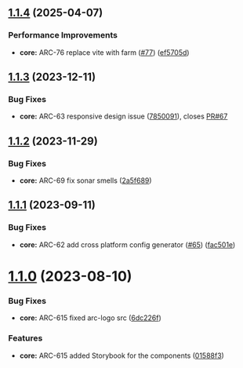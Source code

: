 ## [1.1.4](https://github.com/sourcefuse/react-boilerplate-ts-ui/compare/1.1.3...1.1.4) (2025-04-07)


### Performance Improvements

* **core:** ARC-76 replace vite with farm ([#77](https://github.com/sourcefuse/react-boilerplate-ts-ui/issues/77)) ([ef5705d](https://github.com/sourcefuse/react-boilerplate-ts-ui/commit/ef5705ddbf1f7d0bb6c63d2268ae9177986740b0))



## [1.1.3](https://github.com/sourcefuse/react-boilerplate-ts-ui/compare/1.1.2...1.1.3) (2023-12-11)


### Bug Fixes

* **core:** ARC-63 responsive design issue ([7850091](https://github.com/sourcefuse/react-boilerplate-ts-ui/commit/7850091a450ad82b7135d4fd4a669e4e399b0d50)), closes [PR#67](https://github.com/PR/issues/67)



## [1.1.2](https://github.com/sourcefuse/react-boilerplate-ts-ui/compare/1.1.1...1.1.2) (2023-11-29)


### Bug Fixes

* **core:** ARC-69 fix sonar smells ([2a5f689](https://github.com/sourcefuse/react-boilerplate-ts-ui/commit/2a5f68976f234ad64200343f91da71a2a8cf4161))



## [1.1.1](https://github.com/sourcefuse/react-boilerplate-ts-ui/compare/1.1.0...1.1.1) (2023-09-11)


### Bug Fixes

* **core:** ARC-62 add cross platform config generator ([#65](https://github.com/sourcefuse/react-boilerplate-ts-ui/issues/65)) ([fac501e](https://github.com/sourcefuse/react-boilerplate-ts-ui/commit/fac501ef06b1ee0f82601b9f59a02e56d138e5f0))



# [1.1.0](https://github.com/sourcefuse/react-boilerplate-ts-ui/compare/1.0.1...1.1.0) (2023-08-10)


### Bug Fixes

* **core:** ARC-615 fixed arc-logo src ([6dc226f](https://github.com/sourcefuse/react-boilerplate-ts-ui/commit/6dc226f2845ce7fb8fd281d16ed878039692a5cf))


### Features

* **core:** ARC-615 added Storybook for the components ([01588f3](https://github.com/sourcefuse/react-boilerplate-ts-ui/commit/01588f318bd28f59ee42395b8b46b15e0be7e8da))



